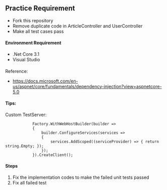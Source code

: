 ## Practice Requirement
- Fork this repository
- Remove duplicate code in ArticleController and UserController
- Make all test cases pass

#### Environment Requirement
- .Net Core 3.1
- Visual Studio

####
Reference:
* https://docs.microsoft.com/en-us/aspnet/core/fundamentals/dependency-injection?view=aspnetcore-5.0

#### Tips:
Custom TestServer:
```
            Factory.WithWebHostBuilder(builder =>
            {
                builder.ConfigureServices(services =>
                {
                    services.AddScoped((serviceProvider) => { return string.Empty; });
                });
            }).CreateClient();
```

#### Steps
1. Fix the implementation codes to make the failed unit tests passed 
2. Fix all failed test